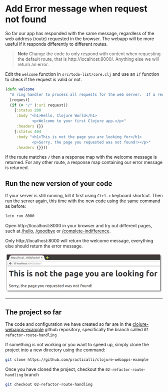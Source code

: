 # Add Error message when request not found

So far our app has responded with the same message, regardless of the web address (route) requested in the browser.  The webapp will be more useful if it responds differently to different routes.

> **Note** Change the code to only respond with content when requesting the default route, that is http://localhost:8000/.  Anything else we will return an error.
  
Edit the `welcome` function in `src/todo-list/core.clj` and use an `if` function to check if the request is valid or not.
  
```clojure
(defn welcome
  "A ring handler to process all requests for the web server.  If a request is for something other than then an error message is returned"
  [request]
  (if (= "/" (:uri request))
    {:status 200
     :body "<h1>Hello, Clojure World</h1>
            <p>Welcome to your first Clojure app.</p>"
     :headers {}}
    {:status 404
     :body "<h1>This is not the page you are looking for</h1>
            <p>Sorry, the page you requested was not found!></p>"
     :headers {}}))
```

If the route matches `/` then a response map with the welcome message is returned.  For any other route, a response map containing our error message is returned.

## Run the new version of your code

  If your server is still running, kill it first using `Ctrl-c` keyboard shortcut.  Then run the server again, this time with the new code using the same command as before:

```bash
lein run 8000
```

  Open http://localhost:8000 in your browser and try out different pages, such at [/hello]( http://localhost:8000/hello),  [/goodbye]( http://localhost:8000/goodbye) or  [/complete-indifference]( http://localhost:8000/complete-indifference).  
  
  Only http://localhost:8000 will return the welcome message, everything else should return the error message.

![todo-list - bad route error message](../images/todo-list-not-the-page-you-are-looking-for.png)

<hr />

## The project so far 

  The code and configuration we have created so far are in the [clojure-webapps-example](https://github.com/practicalli/clojure-webapps-example) github repository, specifically the branch called `02-refactor-route-handling`
  
  If something is not working or you want to speed up, simply clone the project into a new directory using the command:

```bash
git clone https://github.com/practicalli/clojure-webapps-example 
```
Once you have cloned the project, checkout the `02-refactor-route-handling` branch

```bash
git checkout 02-refactor-route-handling
```
